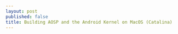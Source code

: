 ```yaml
---
layout: post
published: false
title: Building AOSP and the Android Kernel on MacOS (Catalina)
---
```


